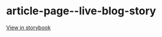 # article-page--live-blog-story

[View in storybook](https://raw.githack.com/Independent-Digital-News-and-Media-Ltd/standard-pwamp-sb/PR-421-sb/index.html?path=/story/article-page--live-blog-story)